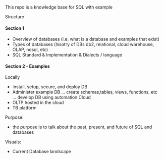 This repo is a knowledge base for SQL with example

Structure 
#### Section 1 
- Overview of databases (i.e. what is a database and examples that exist)
- Types of databases (hisotry of DBs db2, relational, cloud warehouse, OLAP, nosql, etc)
- SQL Standard & Implementation & Dialects / language 
#### Section 2 - Examples
Locally
- Install, setup, secure, and deploy DB 
- Administer example DB ... create schemas,tables, views, functions, etc ... develop DB using automation 
Cloud 
- OLTP hosted in the cloud 
- TB platform 

Purpose: 
- the purpose is to talk about the past, present, and future of SQL and databases 

Visuals: 
- Current Database landscape 